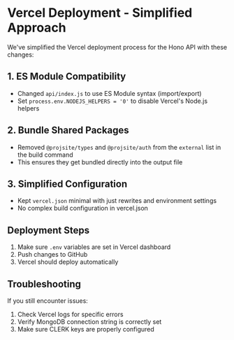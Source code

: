 # Vercel Deployment - Simplified Approach

We've simplified the Vercel deployment process for the Hono API with these changes:

## 1. ES Module Compatibility

- Changed `api/index.js` to use ES Module syntax (import/export)
- Set `process.env.NODEJS_HELPERS = '0'` to disable Vercel's Node.js helpers

## 2. Bundle Shared Packages

- Removed `@projsite/types` and `@projsite/auth` from the `external` list in the build command
- This ensures they get bundled directly into the output file

## 3. Simplified Configuration

- Kept `vercel.json` minimal with just rewrites and environment settings
- No complex build configuration in vercel.json

## Deployment Steps

1. Make sure `.env` variables are set in Vercel dashboard
2. Push changes to GitHub
3. Vercel should deploy automatically

## Troubleshooting

If you still encounter issues:
1. Check Vercel logs for specific errors
2. Verify MongoDB connection string is correctly set
3. Make sure CLERK keys are properly configured 